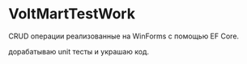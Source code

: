 # VoltMartTestWork
CRUD операции реализованные на WinForms с помощью EF Core.
  
дорабатываю unit тесты и украшаю код.

